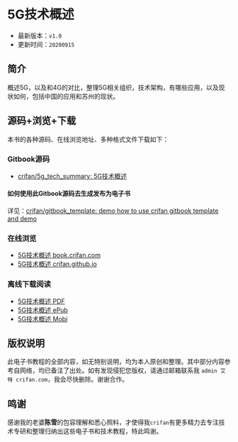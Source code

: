 # 5G技术概述

* 最新版本：`v1.0`
* 更新时间：`20200915`

## 简介

概述5G，以及和4G的对比，整理5G相关组织，技术架构，有哪些应用，以及现状如何，包括中国的应用和苏州的现状。

## 源码+浏览+下载

本书的各种源码、在线浏览地址、多种格式文件下载如下：

### Gitbook源码

* [crifan/5g_tech_summary: 5G技术概述](https://github.com/crifan/5g_tech_summary)

#### 如何使用此Gitbook源码去生成发布为电子书

详见：[crifan/gitbook_template: demo how to use crifan gitbook template and demo](https://github.com/crifan/gitbook_template)

### 在线浏览

* [5G技术概述 book.crifan.com](http://book.crifan.com/books/5g_tech_summary/website)
* [5G技术概述 crifan.github.io](https://crifan.github.io/5g_tech_summary/website)

### 离线下载阅读

* [5G技术概述 PDF](http://book.crifan.com/books/5g_tech_summary/pdf/5g_tech_summary.pdf)
* [5G技术概述 ePub](http://book.crifan.com/books/5g_tech_summary/epub/5g_tech_summary.epub)
* [5G技术概述 Mobi](http://book.crifan.com/books/5g_tech_summary/mobi/5g_tech_summary.mobi)

## 版权说明

此电子书教程的全部内容，如无特别说明，均为本人原创和整理。其中部分内容参考自网络，均已备注了出处。如有发现侵犯您版权，请通过邮箱联系我 `admin 艾特 crifan.com`，我会尽快删除。谢谢合作。

## 鸣谢

感谢我的老婆**陈雪**的包容理解和悉心照料，才使得我`crifan`有更多精力去专注技术专研和整理归纳出这些电子书和技术教程，特此鸣谢。
